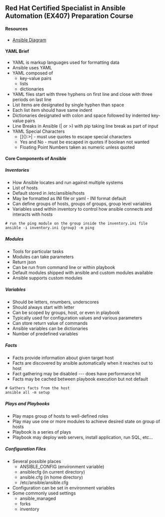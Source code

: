 ## Red Hat Certified Specialist in Ansible Automation (EX407) Preparation Course

#### Resources

* [Ansible Diagram](https://www.lucidchart.com/documents/view/4b454bc1-80ea-4753-9457-7496a5bf661e)

#### YAML Brief

* YAML is markup languages used for formatting data
* Ansible uses YAML
* YAML composed of
  * key-value pairs
  * lists
  * dictionaries
* YAML files start with three hyphens on first line and close with three periods on last line
* List items are designated by single hyphen than space
* Each list item should have same indent
* Dictionaries designated with colon and space followed by indented key-value pairs
* Line Breaks in Ansible (| or >) with pip taking line break as part of input
* YAML Special Characters
  * []{}:>| - must use quotes to escape special characters
  * Yes and No - must be escaped in quotes if boolean not wanted
  * Floating Point Numbers taken as numeric unless quoted

#### Core Components of Ansible

##### Inventories

* How Ansible locates and run against multiple systems
* List of hosts
* Default stored in /etc/ansible/hosts
* May be formatted as INI file or yaml - INI format default
* Can define groups of hosts, groups of groups, group level variables
* Variables used within inventory to control how ansible connects and interacts with hosts

```
# run the ping module on the group inside the inventory.ini file
ansible -i inventory.ini {group} -m ping
```

##### Modules

* Tools for particular tasks 
* Modules can take parameters
* Return json
* Can be run from command line or within playbook
* Default modules shipped with ansible and custom modules available
* Ansible supports custom modules

##### Variables

* Should be letters, nnumbers, underscores
* Should always start with letter
* Can be scoped by groups, host, or even in playbook
* Typically used for configuration values and various parameters
* Can store return value of commands
* Ansible variables can be dictionaries
* Number of predefined variables

##### Facts

* Facts provide information about given target host
* Facts are discovered by ansible automatically when it reaches out to host
* Fact gathering may be disabled --- does have performance hit
* Facts may be cached between playbook execution but not default

```
# Gathers facts from the host
ansible all -m setup
```

##### Plays and Playbooks

* Play maps group of hosts to well-defined roles
* Play may use one or more modules to achieve desired state on group of hosts
* Playbook is a series of plays
* Playbook may deploy web servers, install application, run SQL, etc...

##### Configuration Files

* Several possible places
  * ANSIBLE_CONFIG (environment variable)
  * ansiblecfg (in current directory)
  * ansible.cfg (in home directory)
  * /etc/ansible/ansible.cfg
* Configuration can be set in environment variables
* Some commonly used settings
  * ansible_managed
  * forks
  * inventory